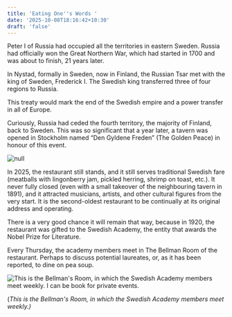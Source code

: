 ```yaml
---
title: 'Eating One''s Words '
date: '2025-10-08T18:16:42+10:30'
draft: 'false'
---
```

Peter I of Russia had occupied all the territories in eastern Sweden. Russia had officially won the Great Northern War, which had started in 1700 and was about to finish, 21 years later.

In Nystad, formally in Sweden, now in Finland, the Russian Tsar met with the king of Sweden, Frederick I. The Swedish king transferred three of four regions to Russia. 

This treaty would mark the end of the Swedish empire and a power transfer in all of Europe.

Curiously, Russia had ceded the fourth territory, the majority of Finland, back to Sweden. This was so significant that a year later, a tavern was opened in Stockholm named “Den Gyldene Freden” (The Golden Peace) in honour of this event.

![null](/images/uploads/den_gyllene_freden_skylt.jpg)

In 2025, the restaurant still stands, and it still serves traditional Swedish fare (meatballs with lingonberry jam, pickled herring, shrimp on toast, etc.). It never fully closed (even with a small takeover of the neighbouring tavern in 1891), and it attracted musicians, artists, and other cultural figures from the very start. It is the second-oldest restaurant to be continually at its original address and operating.

There is a very good chance it will remain that way, because in 1920, the restaurant was gifted to the Swedish Academy, the entity that awards the Nobel Prize for Literature.

Every Thursday, the academy members meet in The Bellman Room of the restaurant. Perhaps to discuss potential laureates, or, as it has been reported, to dine on pea soup.

![This is the Bellman's Room, in which the Swedish Academy members meet weekly. I can be book for private events.](/images/uploads/den-gyldene-freden.jpg)

(_This is the Bellman's Room, in which the Swedish Academy members meet weekly.)_
